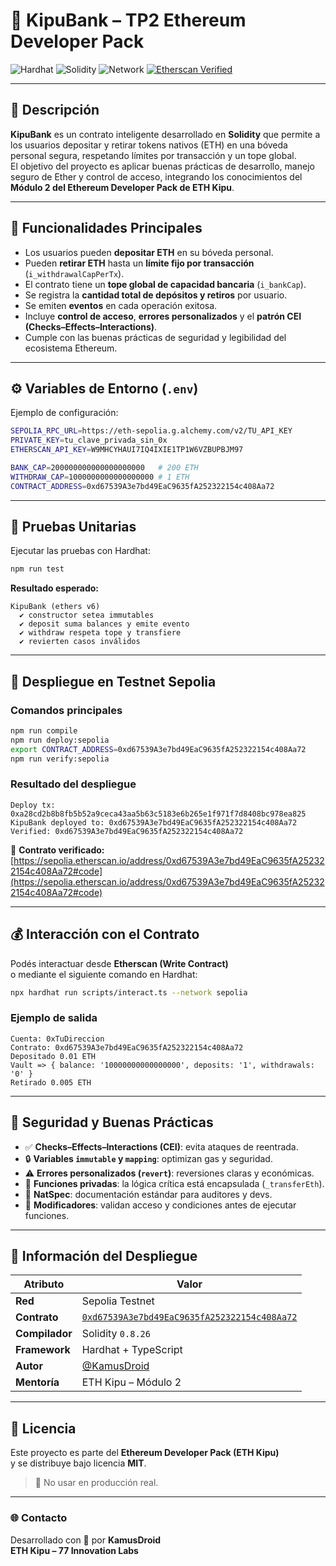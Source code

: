 # 🏦 KipuBank – TP2 Ethereum Developer Pack

![Hardhat](https://img.shields.io/badge/Built%20with-Hardhat-f7c600?logo=ethereum)
![Solidity](https://img.shields.io/badge/Solidity-0.8.26-blue?logo=solidity)
![Network](https://img.shields.io/badge/Network-Sepolia-orange)
[![Etherscan Verified](https://img.shields.io/badge/Verified-Etherscan-success?logo=ethereum)](https://sepolia.etherscan.io/address/0xd67539A3e7bd49EaC9635fA252322154c408Aa72#code)

---

## 📘 Descripción

**KipuBank** es un contrato inteligente desarrollado en **Solidity** que permite a los usuarios depositar y retirar tokens nativos (ETH) en una bóveda personal segura, respetando límites por transacción y un tope global.  
El objetivo del proyecto es aplicar buenas prácticas de desarrollo, manejo seguro de Ether y control de acceso, integrando los conocimientos del **Módulo 2 del Ethereum Developer Pack de ETH Kipu**.

---

## 🧱 Funcionalidades Principales

- Los usuarios pueden **depositar ETH** en su bóveda personal.  
- Pueden **retirar ETH** hasta un **límite fijo por transacción** (`i_withdrawalCapPerTx`).  
- El contrato tiene un **tope global de capacidad bancaria** (`i_bankCap`).  
- Se registra la **cantidad total de depósitos y retiros** por usuario.  
- Se emiten **eventos** en cada operación exitosa.  
- Incluye **control de acceso**, **errores personalizados** y el **patrón CEI (Checks–Effects–Interactions)**.  
- Cumple con las buenas prácticas de seguridad y legibilidad del ecosistema Ethereum.  

---

## ⚙️ Variables de Entorno (`.env`)

Ejemplo de configuración:

```bash
SEPOLIA_RPC_URL=https://eth-sepolia.g.alchemy.com/v2/TU_API_KEY
PRIVATE_KEY=tu_clave_privada_sin_0x
ETHERSCAN_API_KEY=W9MHCYHAUI7IQ4IXIE1TP1W6VZBUPBJM97

BANK_CAP=200000000000000000000   # 200 ETH
WITHDRAW_CAP=1000000000000000000 # 1 ETH
CONTRACT_ADDRESS=0xd67539A3e7bd49EaC9635fA252322154c408Aa72
```

---

## 🧪 Pruebas Unitarias

Ejecutar las pruebas con Hardhat:

```bash
npm run test
```

**Resultado esperado:**

```
KipuBank (ethers v6)
  ✔ constructor setea immutables
  ✔ deposit suma balances y emite evento
  ✔ withdraw respeta tope y transfiere
  ✔ revierten casos inválidos
```

---

## 🚀 Despliegue en Testnet Sepolia

### Comandos principales

```bash
npm run compile
npm run deploy:sepolia
export CONTRACT_ADDRESS=0xd67539A3e7bd49EaC9635fA252322154c408Aa72
npm run verify:sepolia
```

### Resultado del despliegue

```
Deploy tx: 0xa28cd2b8b8fb5b52a9ceca43aa5b63c5183e6b265e1f971f7d8408bc978ea825
KipuBank deployed to: 0xd67539A3e7bd49EaC9635fA252322154c408Aa72
Verified: 0xd67539A3e7bd49EaC9635fA252322154c408Aa72
```

🔗 **Contrato verificado:**  
[https://sepolia.etherscan.io/address/0xd67539A3e7bd49EaC9635fA252322154c408Aa72#code](https://sepolia.etherscan.io/address/0xd67539A3e7bd49EaC9635fA252322154c408Aa72#code)

---

## 💰 Interacción con el Contrato

Podés interactuar desde **Etherscan (Write Contract)**  
o mediante el siguiente comando en Hardhat:

```bash
npx hardhat run scripts/interact.ts --network sepolia
```

### Ejemplo de salida

```
Cuenta: 0xTuDireccion
Contrato: 0xd67539A3e7bd49EaC9635fA252322154c408Aa72
Depositado 0.01 ETH
Vault => { balance: '10000000000000000', deposits: '1', withdrawals: '0' }
Retirado 0.005 ETH
```

---

## 🧠 Seguridad y Buenas Prácticas

- ✅ **Checks–Effects–Interactions (CEI)**: evita ataques de reentrada.  
- 🔒 **Variables `immutable` y `mapping`**: optimizan gas y seguridad.  
- ⚠️ **Errores personalizados (`revert`)**: reversiones claras y económicas.  
- 🔐 **Funciones privadas**: la lógica crítica está encapsulada (`_transferEth`).  
- 📜 **NatSpec**: documentación estándar para auditores y devs.  
- 🧩 **Modificadores**: validan acceso y condiciones antes de ejecutar funciones.

---

## 📜 Información del Despliegue

| Atributo | Valor |
|-----------|-------|
| **Red** | Sepolia Testnet |
| **Contrato** | [`0xd67539A3e7bd49EaC9635fA252322154c408Aa72`](https://sepolia.etherscan.io/address/0xd67539A3e7bd49EaC9635fA252322154c408Aa72#code) |
| **Compilador** | Solidity `0.8.26` |
| **Framework** | Hardhat + TypeScript |
| **Autor** | [@KamusDroid](https://github.com/KamusDroid) |
| **Mentoría** | ETH Kipu – Módulo 2 |

---

## 🧾 Licencia

Este proyecto es parte del **Ethereum Developer Pack (ETH Kipu)**  
y se distribuye bajo licencia **MIT**.  
> 🚫 No usar en producción real.

---

### 🌐 Contacto

Desarrollado con 💜 por **KamusDroid**  
**ETH Kipu – 77 Innovation Labs**
